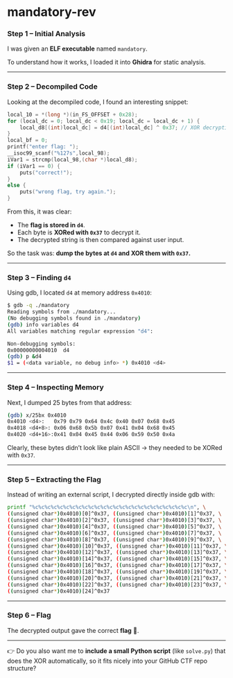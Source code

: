 # **mandatory-rev**

### Step 1 – Initial Analysis

I was given an **ELF executable** named `mandatory`.

To understand how it works, I loaded it into **Ghidra** for static analysis.

---

### Step 2 – Decompiled Code

Looking at the decompiled code, I found an interesting snippet:

```c
local_10 = *(long *)(in_FS_OFFSET + 0x28);
for (local_dc = 0; local_dc < 0x19; local_dc = local_dc + 1) {
    local_d8[(int)local_dc] = d4[(int)local_dc] ^ 0x37; // XOR decryption
}
local_bf = 0;
printf("enter flag: ");
__isoc99_scanf("%127s",local_98);
iVar1 = strcmp(local_98,(char *)local_d8);
if (iVar1 == 0) {
    puts("correct!");
}
else {
    puts("wrong flag, try again.");
}
```

From this, it was clear:

* The **flag is stored in `d4`**.
* Each byte is **XORed with `0x37`** to decrypt it.
* The decrypted string is then compared against user input.

So the task was: **dump the bytes at `d4` and XOR them with `0x37`.**

---

### Step 3 – Finding `d4`

Using gdb, I located `d4` at memory address `0x4010`:

```bash
$ gdb -q ./mandatory
Reading symbols from ./mandatory...
(No debugging symbols found in ./mandatory)
(gdb) info variables d4
All variables matching regular expression "d4":

Non-debugging symbols:
0x00000000004010  d4
(gdb) p &d4
$1 = (<data variable, no debug info> *) 0x4010 <d4>
```

---

### Step 4 – Inspecting Memory

Next, I dumped 25 bytes from that address:

```bash
(gdb) x/25bx 0x4010
0x4010 <d4>:   0x79 0x79 0x64 0x4c 0x40 0x07 0x68 0x45
0x4018 <d4+8>: 0x06 0x68 0x5b 0x07 0x41 0x04 0x68 0x45
0x4020 <d4+16>:0x41 0x04 0x45 0x44 0x06 0x59 0x50 0x4a
```

Clearly, these bytes didn’t look like plain ASCII → they needed to be XORed with `0x37`.

---

### Step 5 – Extracting the Flag

Instead of writing an external script, I decrypted directly inside gdb with:

```bash
printf "%c%c%c%c%c%c%c%c%c%c%c%c%c%c%c%c%c%c%c%c%c%c%c%c%c\n", \
((unsigned char*)0x4010)[0]^0x37, ((unsigned char*)0x4010)[1]^0x37, \
((unsigned char*)0x4010)[2]^0x37, ((unsigned char*)0x4010)[3]^0x37, \
((unsigned char*)0x4010)[4]^0x37, ((unsigned char*)0x4010)[5]^0x37, \
((unsigned char*)0x4010)[6]^0x37, ((unsigned char*)0x4010)[7]^0x37, \
((unsigned char*)0x4010)[8]^0x37, ((unsigned char*)0x4010)[9]^0x37, \
((unsigned char*)0x4010)[10]^0x37, ((unsigned char*)0x4010)[11]^0x37, \
((unsigned char*)0x4010)[12]^0x37, ((unsigned char*)0x4010)[13]^0x37, \
((unsigned char*)0x4010)[14]^0x37, ((unsigned char*)0x4010)[15]^0x37, \
((unsigned char*)0x4010)[16]^0x37, ((unsigned char*)0x4010)[17]^0x37, \
((unsigned char*)0x4010)[18]^0x37, ((unsigned char*)0x4010)[19]^0x37, \
((unsigned char*)0x4010)[20]^0x37, ((unsigned char*)0x4010)[21]^0x37, \
((unsigned char*)0x4010)[22]^0x37, ((unsigned char*)0x4010)[23]^0x37, \
((unsigned char*)0x4010)[24]^0x37
```

---

### Step 6 – Flag

The decrypted output gave the correct **flag** 🎉.

---

👉 Do you also want me to **include a small Python script** (like `solve.py`) that does the XOR automatically, so it fits nicely into your GitHub CTF repo structure?

